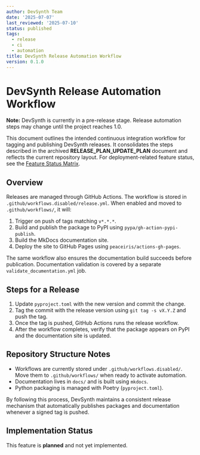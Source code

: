 ```yaml
---
author: DevSynth Team
date: '2025-07-07'
last_reviewed: '2025-07-10'
status: published
tags:
  - release
  - ci
  - automation
title: DevSynth Release Automation Workflow
version: 0.1.0
---
```


# DevSynth Release Automation Workflow

**Note:** DevSynth is currently in a pre-release stage. Release automation steps may change until the project reaches 1.0.

This document outlines the intended continuous integration workflow for tagging and publishing DevSynth releases. It consolidates the steps described in the archived **RELEASE_PLAN_UPDATE_PLAN** document and reflects the current repository layout. For deployment-related feature status, see the [Feature Status Matrix](../implementation/feature_status_matrix.md).

## Overview

Releases are managed through GitHub Actions. The workflow is stored in `.github/workflows.disabled/release.yml`. When enabled and moved to `.github/workflows/`, it will:

1. Trigger on push of tags matching `v*.*.*`.
2. Build and publish the package to PyPI using `pypa/gh-action-pypi-publish`.
3. Build the MkDocs documentation site.
4. Deploy the site to GitHub Pages using `peaceiris/actions-gh-pages`.

The same workflow also ensures the documentation build succeeds before publication. Documentation validation is covered by a separate `validate_documentation.yml` job.

## Steps for a Release

1. Update `pyproject.toml` with the new version and commit the change.
2. Tag the commit with the release version using `git tag -s vX.Y.Z` and push the tag.
3. Once the tag is pushed, GitHub Actions runs the release workflow.
4. After the workflow completes, verify that the package appears on PyPI and the documentation site is updated.

## Repository Structure Notes

- Workflows are currently stored under `.github/workflows.disabled/`. Move them to `.github/workflows/` when ready to activate automation.
- Documentation lives in `docs/` and is built using `mkdocs`.
- Python packaging is managed with Poetry (`pyproject.toml`).

By following this process, DevSynth maintains a consistent release mechanism that automatically publishes packages and documentation whenever a signed tag is pushed.
## Implementation Status

This feature is **planned** and not yet implemented.

